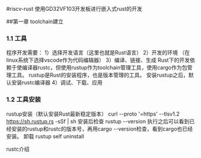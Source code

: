 #riscv-rust
使用GD32VF103开发板进行嵌入式rust的开发

##第一章 toolchain建立

### 1.1 工具
程序开发需要：
1）选择开发语言（这里也就是Rust语言）
2）开发的环境 （在linux系统下选择vscode作为代码编辑器）
3）编译、链接、生成
Rust下的开发依赖于使编译器rustc，但使用rustup作为toolchain管理工具，使用cargo作为包管理工具。
rustup是Rust的安装程序，也是版本管理的工具。
安装rustup之后，默认安装rustc编译器
4）调试、下载、应用

### 1.2 工具安装
rustup安装（默认安装Rust最新稳定版本）
curl --proto '=https' --tlsv1.2 https://sh.rustup.rs -sSf | sh
安装后检查
rustup --version
执行之后可以看到已经安装的rustup和rustc的版本号，再用cargo --version检查，看到cargo也已经安装。
卸载
rustup self uninstall

rustc介绍
